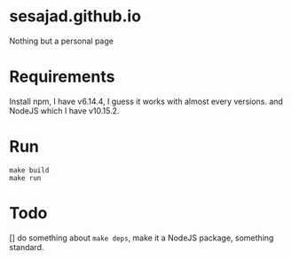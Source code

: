 # sesajad.github.io
Nothing but a personal page

# Requirements
Install npm, I have v6.14.4, I guess it works with almost every versions. and NodeJS which I have v10.15.2.

# Run
```
make build
make run
```

# Todo
[] do something about `make deps`, make it a NodeJS package, something standard.
